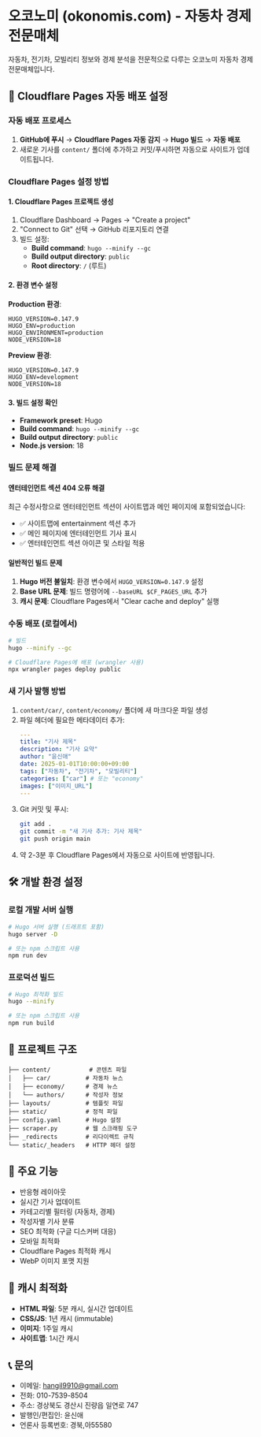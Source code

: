 # 오코노미 (okonomis.com) - 자동차 경제 전문매체

자동차, 전기차, 모빌리티 정보와 경제 분석을 전문적으로 다루는 오코노미 자동차 경제 전문매체입니다.

## 🚀 Cloudflare Pages 자동 배포 설정

### 자동 배포 프로세스
1. **GitHub에 푸시** → **Cloudflare Pages 자동 감지** → **Hugo 빌드** → **자동 배포**
2. 새로운 기사를 `content/` 폴더에 추가하고 커밋/푸시하면 자동으로 사이트가 업데이트됩니다.

### Cloudflare Pages 설정 방법

#### 1. Cloudflare Pages 프로젝트 생성
1. Cloudflare Dashboard → Pages → "Create a project"
2. "Connect to Git" 선택 → GitHub 리포지토리 연결
3. 빌드 설정:
   - **Build command**: `hugo --minify --gc`
   - **Build output directory**: `public`
   - **Root directory**: `/` (루트)

#### 2. 환경 변수 설정
**Production 환경**:
```
HUGO_VERSION=0.147.9
HUGO_ENV=production
HUGO_ENVIRONMENT=production
NODE_VERSION=18
```

**Preview 환경**:
```
HUGO_VERSION=0.147.9
HUGO_ENV=development
NODE_VERSION=18
```

#### 3. 빌드 설정 확인
- **Framework preset**: Hugo
- **Build command**: `hugo --minify --gc`
- **Build output directory**: `public`
- **Node.js version**: 18

### 빌드 문제 해결

#### 엔터테인먼트 섹션 404 오류 해결
최근 수정사항으로 엔터테인먼트 섹션이 사이트맵과 메인 페이지에 포함되었습니다:
- ✅ 사이트맵에 entertainment 섹션 추가
- ✅ 메인 페이지에 엔터테인먼트 기사 표시
- ✅ 엔터테인먼트 섹션 아이콘 및 스타일 적용

#### 일반적인 빌드 문제
1. **Hugo 버전 불일치**: 환경 변수에서 `HUGO_VERSION=0.147.9` 설정
2. **Base URL 문제**: 빌드 명령어에 `--baseURL $CF_PAGES_URL` 추가
3. **캐시 문제**: Cloudflare Pages에서 "Clear cache and deploy" 실행

### 수동 배포 (로컬에서)
```bash
# 빌드
hugo --minify --gc

# Cloudflare Pages에 배포 (wrangler 사용)
npx wrangler pages deploy public
```

### 새 기사 발행 방법
1. `content/car/`, `content/economy/` 폴더에 새 마크다운 파일 생성
2. 파일 헤더에 필요한 메타데이터 추가:
   ```yaml
   ---
   title: "기사 제목"
   description: "기사 요약"
   author: "윤신애"
   date: 2025-01-01T10:00:00+09:00
   tags: ["자동차", "전기차", "모빌리티"]
   categories: ["car"] # 또는 "economy"
   images: ["이미지_URL"]
   ---
   ```
3. Git 커밋 및 푸시:
   ```bash
   git add .
   git commit -m "새 기사 추가: 기사 제목"
   git push origin main
   ```
4. 약 2-3분 후 Cloudflare Pages에서 자동으로 사이트에 반영됩니다.

## 🛠️ 개발 환경 설정

### 로컬 개발 서버 실행
```bash
# Hugo 서버 실행 (드래프트 포함)
hugo server -D

# 또는 npm 스크립트 사용
npm run dev
```

### 프로덕션 빌드
```bash
# Hugo 최적화 빌드
hugo --minify

# 또는 npm 스크립트 사용
npm run build
```

## 📁 프로젝트 구조
```
├── content/           # 콘텐츠 파일
│   ├── car/          # 자동차 뉴스
│   ├── economy/      # 경제 뉴스
│   └── authors/      # 작성자 정보
├── layouts/          # 템플릿 파일
├── static/           # 정적 파일
├── config.yaml       # Hugo 설정
├── scraper.py        # 웹 스크래핑 도구
├── _redirects        # 리다이렉트 규칙
└── static/_headers   # HTTP 헤더 설정
```

## 🎯 주요 기능
- 반응형 레이아웃
- 실시간 기사 업데이트
- 카테고리별 필터링 (자동차, 경제)
- 작성자별 기사 분류
- SEO 최적화 (구글 디스커버 대응)
- 모바일 최적화
- Cloudflare Pages 최적화 캐시
- WebP 이미지 포맷 지원

## 🔧 캐시 최적화
- **HTML 파일**: 5분 캐시, 실시간 업데이트
- **CSS/JS**: 1년 캐시 (immutable)
- **이미지**: 1주일 캐시
- **사이트맵**: 1시간 캐시

## 📞 문의
- 이메일: hangil9910@gmail.com
- 전화: 010-7539-8504
- 주소: 경상북도 경산시 진량읍 일연로 747
- 발행인/편집인: 윤신애
- 언론사 등록번호: 경북,아55580 